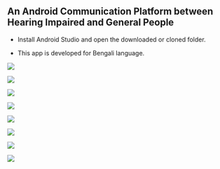## An Android Communication Platform between Hearing Impaired and General People

- Install Android Studio and open the downloaded or cloned folder.

- This app is developed for Bengali language.

![](fig1.png)

![](fig2.png)

![](fig3.png)

![](fig4.png)

![](fig5.png)

![](fig6.png)

![](fig7.png)

![](fig8.png)
